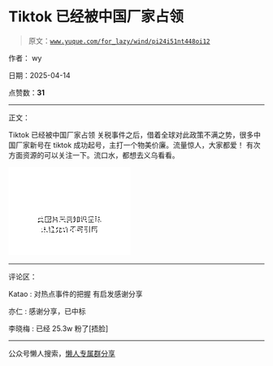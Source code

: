 # Tiktok 已经被中国厂家占领

> 原文：[`www.yuque.com/for_lazy/wind/pi24i51nt448oi12`](https://www.yuque.com/for_lazy/wind/pi24i51nt448oi12)

作者： wy

日期：2025-04-14

点赞数：**31**

* * *

正文：

Tiktok 已经被中国厂家占领 关税事件之后，借着全球对此政策不满之势，很多中国厂家新号在 tiktok 成功起号，主打一个物美价廉。流量惊人，大家都爱！
有次方面资源的可以关注一下。流口水，都想去义乌看看。

![](img/4f9ff289c90257446e0e92d646ce4578.png "None")

* * *

评论区：

Katao : 对热点事件的把握 有启发感谢分享

亦仁 : 感谢分享，已中标

李晓梅 : 已经 25.3w 粉了[捂脸]

* * *

公众号懒人搜索，[懒人专属群分享](https://lazybook.fun/#/blog/group)
